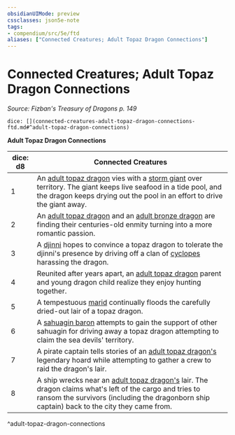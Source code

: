 ```yaml
---
obsidianUIMode: preview
cssclasses: json5e-note
tags:
- compendium/src/5e/ftd
aliases: ["Connected Creatures; Adult Topaz Dragon Connections"]
---
```

# Connected Creatures; Adult Topaz Dragon Connections
*Source: Fizban's Treasury of Dragons p. 149* 

`dice: [](connected-creatures-adult-topaz-dragon-connections-ftd.md#^adult-topaz-dragon-connections)`

**Adult Topaz Dragon Connections**

| dice: d8 | Connected Creatures |
|----------|---------------------|
| 1 | An [adult topaz dragon](/2-Mechanics/CLI/bestiary/dragon/adult-topaz-dragon-ftd.md) vies with a [storm giant](/2-Mechanics/CLI/bestiary/giant/storm-giant.md) over territory. The giant keeps live seafood in a tide pool, and the dragon keeps drying out the pool in an effort to drive the giant away. |
| 2 | An [adult topaz dragon](/2-Mechanics/CLI/bestiary/dragon/adult-topaz-dragon-ftd.md) and an [adult bronze dragon](/2-Mechanics/CLI/bestiary/dragon/adult-bronze-dragon.md) are finding their centuries-old enmity turning into a more romantic passion. |
| 3 | A [djinni](/2-Mechanics/CLI/bestiary/elemental/djinni.md) hopes to convince a topaz dragon to tolerate the djinni's presence by driving off a clan of [cyclopes](/2-Mechanics/CLI/bestiary/giant/cyclops.md) harassing the dragon. |
| 4 | Reunited after years apart, an [adult topaz dragon](/2-Mechanics/CLI/bestiary/dragon/adult-topaz-dragon-ftd.md) parent and young dragon child realize they enjoy hunting together. |
| 5 | A tempestuous [marid](/2-Mechanics/CLI/bestiary/elemental/marid.md) continually floods the carefully dried-out lair of a topaz dragon. |
| 6 | A [sahuagin baron](/2-Mechanics/CLI/bestiary/humanoid/sahuagin-baron.md) attempts to gain the support of other sahuagin for driving away a topaz dragon attempting to claim the sea devils' territory. |
| 7 | A pirate captain tells stories of an [adult topaz dragon's](/2-Mechanics/CLI/bestiary/dragon/adult-topaz-dragon-ftd.md) legendary hoard while attempting to gather a crew to raid the dragon's lair. |
| 8 | A ship wrecks near an [adult topaz dragon's](/2-Mechanics/CLI/bestiary/dragon/adult-topaz-dragon-ftd.md) lair. The dragon claims what's left of the cargo and tries to ransom the survivors (including the dragonborn ship captain) back to the city they came from. |
^adult-topaz-dragon-connections